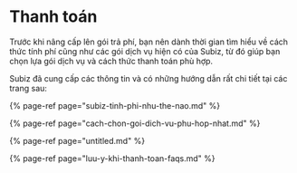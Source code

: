 # Thanh toán

Trước khi nâng cấp lên gói trả phí, bạn nên dành thời gian tìm hiểu về cách thức tính phí cũng như các gói dịch vụ hiện có của Subiz, từ đó giúp bạn chọn lựa gói dịch vụ và cách thức thanh toán phù hợp.

Subiz đã cung cấp các thông tin và có những hướng dẫn rất chi tiết tại các trang sau:

{% page-ref page="subiz-tinh-phi-nhu-the-nao.md" %}

{% page-ref page="cach-chon-goi-dich-vu-phu-hop-nhat.md" %}

{% page-ref page="untitled.md" %}

{% page-ref page="luu-y-khi-thanh-toan-faqs.md" %}

